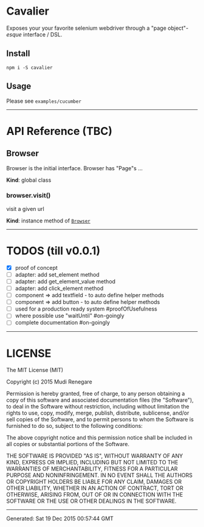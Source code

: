 # Cavalier

Exposes your your favorite selenium webdriver through a "page object"*-esque* interface / DSL.

## Install

```
npm i -S cavalier
```

## Usage

Please see ```examples/cucumber```

---
# API Reference (TBC)

<a name="Browser"></a>
## Browser
Browser is the initial interface. Browser has "Page"s ...

**Kind**: global class  
<a name="Browser+visit"></a>
### browser.visit()
visit a given url

**Kind**: instance method of <code>[Browser](#Browser)</code>  

---

# TODOS (till v0.0.1)

- [x] proof of concept
- [ ] adapter: add set_element method
- [ ] adapter: add get_element_value method
- [ ] adapter: add click_element method
- [ ] component => add textfield - to auto define helper methods
- [ ] component => add button - to auto define helper methods
- [ ] used for a production ready system #proofOfUsefulness
- [ ] where possible use "waitUntil" #on-goingly
- [ ] complete documentation #on-goingly

---

# LICENSE

The MIT License (MIT)

Copyright (c) 2015 Mudi Renegare

Permission is hereby granted, free of charge, to any person obtaining a copy
of this software and associated documentation files (the "Software"), to deal
in the Software without restriction, including without limitation the rights
to use, copy, modify, merge, publish, distribute, sublicense, and/or sell
copies of the Software, and to permit persons to whom the Software is
furnished to do so, subject to the following conditions:

The above copyright notice and this permission notice shall be included in all
copies or substantial portions of the Software.

THE SOFTWARE IS PROVIDED "AS IS", WITHOUT WARRANTY OF ANY KIND, EXPRESS OR
IMPLIED, INCLUDING BUT NOT LIMITED TO THE WARRANTIES OF MERCHANTABILITY,
FITNESS FOR A PARTICULAR PURPOSE AND NONINFRINGEMENT. IN NO EVENT SHALL THE
AUTHORS OR COPYRIGHT HOLDERS BE LIABLE FOR ANY CLAIM, DAMAGES OR OTHER
LIABILITY, WHETHER IN AN ACTION OF CONTRACT, TORT OR OTHERWISE, ARISING FROM,
OUT OF OR IN CONNECTION WITH THE SOFTWARE OR THE USE OR OTHER DEALINGS IN THE
SOFTWARE.

---
Generated: Sat 19 Dec 2015 00:57:44 GMT
